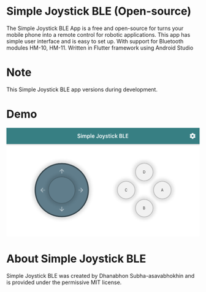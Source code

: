 # Simple Joystick BLE (Open-source)
The Simple Joystick BLE App is a free and open-source for turns your mobile phone into a remote control for robotic applications. This app has simple user interface and is easy to set up. With support for Bluetooth modules HM-10, HM-11. Written in Flutter framework using Android Studio

# Note
This Simple Joystick BLE app versions during development.

# Demo
<img src="https://github.com/Dhanabhon/Simple_Joystick_BLE/blob/master/screen_shot1.png"/>

# About Simple Joystick BLE
Simple Joystick BLE was created by Dhanabhon Subha-asavabhokhin and is provided under the permissive MIT license.
